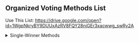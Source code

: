 ## Organized Voting Methods List

Use This List: https://drive.google.com/open?id=1WgpNkryBY9DUUxAzRV8FQY28niGEr3xacwwg_swRy2A

<details><summary>Single-Winner Methods</summary>
<p>

#### yes, even hidden code blocks!

```python
print("hello world!")
```

</p>
</details>
